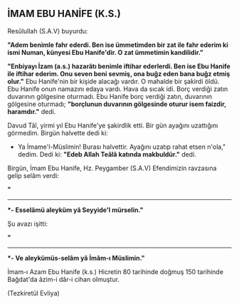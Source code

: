## İMAM EBU HANİFE (K.S.)

Resûlullah (S.A.V) buyurdu:

**"Adem benimle fahr ederdi. Ben ise ümmetimden bir zat ile fahr ederim ki ismi Numan, künyesi Ebu Hanife'dir. O zat ümmetimin kandilidir."**

**"Enbiyayı İzam (a.s.) hazarâtı benimle iftihar eder­lerdi. Ben ise Ebu Hanife ile iftihar ederim. Onu seven beni sevmiş, ona buğz eden bana buğz etmiş olur."** Ebu Hanife'nin bir kişide alacağı vardır. O mahalde bir şakirdi öldü. Ebu Hanife onun namazını edaya vardı. Hava da sıcak idi. Borç verdiği zatın duvarının gölgesi­ne oturmadı. Ebu Hanife borç verdiği zatın, duvarının gölgesine oturmadı; **"borçlunun duvarının gölgesinde oturur isem faizdir, haramdır."** dedi.

Davud Tâî, yirmi yıl Ebu Hanife'ye şakirdlik etti. Bir gün ayağını uzattığını görmedim. Birgün halvette dedi ki:

- Ya İmame'l-Müslimin! Burası halvettir. Ayağını uzatıp rahat etsen n'ola," dedim. Dedi ki: **"Edeb Allah Teâlâ katında makbuldür."** dedi.

Birgün, İmam Ebu Hanife, Hz. Peygamber (S.A.V) Efendimizin ravzasına gelip selâm verdi:

**"<hr>*- Esselâmü aleyküm yâ Seyyide'l mürselin."**

Şu avazı işitti:

**"<hr>*- Ve aleykümüs-selâm yâ İmâm-ı Müslimin."**

İmam-ı Azam Ebu Hanife (k.s.) Hicretin 80 tarihinde doğmuş 150 tarihinde Bağdat'da âzim-i dâr-i cihan ol­muştur.

(Tezkiretül Evliya)
